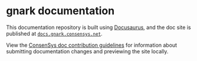 # gnark documentation

This documentation repository is built using [Docusaurus](https://docusaurus.io/), and the doc
site is published at [`docs.gnark.consensys.net`](https://docs.gnark.consensys.net/).

View the [ConsenSys doc contribution guidelines](https://docs-template.consensys.net/) for
information about submitting documentation changes and previewing the site locally.
